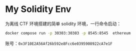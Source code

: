 # My Solidity Env

为离线 CTF 环境搭建的简单 solidity 环境，一行命令启动：

```sh
docker compose run -p 30303:30303 -p 8545:8545  ethereum
```

账号：`0x3F10E2A56Af26b592e8Fcc6e0395908922cA7e1F`